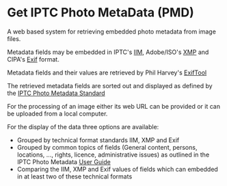 # Get IPTC Photo MetaData (PMD)

A web based system for retrieving embedded photo metadata from image files. 

Metadata fields may be embedded in IPTC's [IIM](https://iptc.org/standards/iim/), Adobe/ISO's [XMP](http://www.adobe.com/devnet/xmp.html) and CIPA's [Exif](http://www.cipa.jp/std/std-sec_e.html) format.

Metadata fields and their values are retrieved by Phil Harvey's [ExifTool](http://owl.phy.queensu.ca/~phil/exiftool/)

The retrieved metadata fields are sorted out and displayed as defined by the [IPTC Photo Metadata Standard](https://iptc.org/standards/photo-metadata/iptc-standard/) 

For the processing of an image either its web URL can be provided or it can be uploaded from a local computer.

For the display of the data three options are available:

* Grouped by technical format standards IIM, XMP and Exif
* Grouped by common topics of fields (General content, persons, locations, ..., rights, licence, administrative issues) as outlined in the IPTC Photo Metadata [User Guide](https://www.iptc.org/std/photometadata/documentation/userguide/)
* Comparing the IIM, XMP and Exif values of fields which can embedded in at least two of these technical formats
